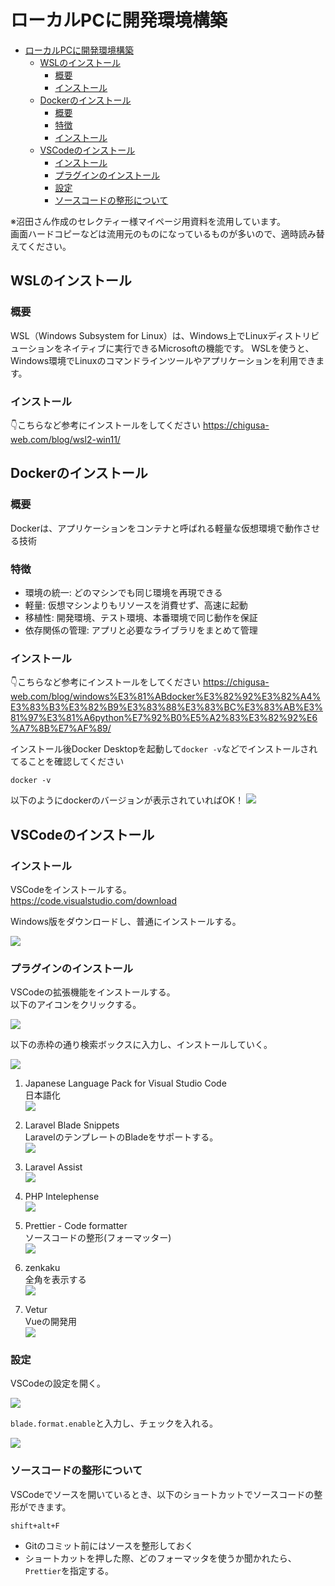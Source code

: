 # ローカルPCに開発環境構築
<!-- TOC -->

- [ローカルPCに開発環境構築](#ローカルpcに開発環境構築)
  - [WSLのインストール](#WSLのインストール)
    - [概要](#概要)
    - [インストール](#インストール)
  - [Dockerのインストール](#Dockerのインストール)
    - [概要](#概要-1)
    - [特徴](#特徴)
    - [インストール](#インストール-1)
  - [VSCodeのインストール](#vscodeのインストール)
    - [インストール](#インストール-2)
    - [プラグインのインストール](#プラグインのインストール)
    - [設定](#設定)
    - [ソースコードの整形について](#ソースコードの整形について)

<!-- /TOC -->
※沼田さん作成のセレクティー様マイページ用資料を流用しています。  
画面ハードコピーなどは流用元のものになっているものが多いので、適時読み替えてください。 

## WSLのインストール

### 概要
WSL（Windows Subsystem for Linux）は、Windows上でLinuxディストリビューションをネイティブに実行できるMicrosoftの機能です。
WSLを使うと、Windows環境でLinuxのコマンドラインツールやアプリケーションを利用できます。

### インストール

👇こちらなど参考にインストールをしてください
https://chigusa-web.com/blog/wsl2-win11/

## Dockerのインストール

### 概要

Dockerは、アプリケーションをコンテナと呼ばれる軽量な仮想環境で動作させる技術  

### 特徴
- 環境の統一: どのマシンでも同じ環境を再現できる
- 軽量: 仮想マシンよりもリソースを消費せず、高速に起動
- 移植性: 開発環境、テスト環境、本番環境で同じ動作を保証
- 依存関係の管理: アプリと必要なライブラリをまとめて管理

### インストール

👇こちらなど参考にインストールをしてください
https://chigusa-web.com/blog/windows%E3%81%ABdocker%E3%82%92%E3%82%A4%E3%83%B3%E3%82%B9%E3%83%88%E3%83%BC%E3%83%AB%E3%81%97%E3%81%A6python%E7%92%B0%E5%A2%83%E3%82%92%E6%A7%8B%E7%AF%89/

インストール後Docker Desktopを起動して`docker -v`などでインストールされてることを確認してください

```
docker -v
```

以下のようにdockerのバージョンが表示されていればOK！
![](./img/03_ローカルPCに開発環境構築/image01.png)


## VSCodeのインストール


### インストール

VSCodeをインストールする。  
https://code.visualstudio.com/download

Windows版をダウンロードし、普通にインストールする。

![](./img/03_ローカルPCに開発環境構築/17.png)

### プラグインのインストール

VSCodeの拡張機能をインストールする。  
以下のアイコンをクリックする。

![](./img/03_ローカルPCに開発環境構築/18.png)

以下の赤枠の通り検索ボックスに入力し、インストールしていく。

![](./img/03_ローカルPCに開発環境構築/19.png)

1. Japanese Language Pack for Visual Studio Code  
日本語化  
![](./img/03_ローカルPCに開発環境構築/26.png)

2. Laravel Blade Snippets  
LaravelのテンプレートのBladeをサポートする。  
![](./img/03_ローカルPCに開発環境構築/20.png)

3. Laravel Assist  
![](./img/03_ローカルPCに開発環境構築/21.png)

4. PHP Intelephense  
![](./img/03_ローカルPCに開発環境構築/22.png)

5. Prettier - Code formatter  
ソースコードの整形(フォーマッター)  
![](./img/03_ローカルPCに開発環境構築/23.png)

6. zenkaku  
全角を表示する  
![](./img/03_ローカルPCに開発環境構築/27.png)

7. Vetur  
Vueの開発用  
![](./img/03_ローカルPCに開発環境構築/28.png)


### 設定

VSCodeの設定を開く。

![](./img/03_ローカルPCに開発環境構築/25.png)

`blade.format.enable`と入力し、チェックを入れる。

![](./img/03_ローカルPCに開発環境構築/24.png)


### ソースコードの整形について

VSCodeでソースを開いているとき、以下のショートカットでソースコードの整形ができます。  

```
shift+alt+F
```

- Gitのコミット前にはソースを整形しておく
- ショートカットを押した際、どのフォーマッタを使うか聞かれたら、`Prettier`を指定する。

